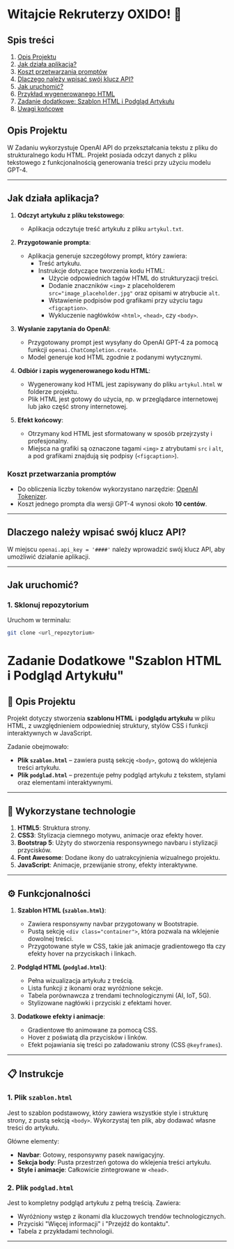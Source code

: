 
# Witajcie Rekruterzy OXIDO! 👋

## Spis treści
1. [Opis Projektu](#opis-projektu)
2. [Jak działa aplikacja?](#jak-działa-aplikacja)
3. [Koszt przetwarzania promptów](#koszt-przetwarzania-promptów)
4. [Dlaczego należy wpisać swój klucz API?](#dlaczego-należy-wpisać-swoj-klucz-api)
5. [Jak uruchomić?](#jak-uruchomić)
6. [Przykład wygenerowanego HTML](#przykład-wygenerowanego-html)
7. [Zadanie dodatkowe: Szablon HTML i Podgląd Artykułu](#zadanie-dodatkowe-szablon-html-i-podgląd-artykułu)
8. [Uwagi końcowe](#uwagi-końcowe)

## Opis Projektu

W Zadaniu wykorzystuje OpenAI API do przekształcania tekstu z pliku do strukturalnego kodu HTML. 
Projekt posiada odczyt danych z pliku tekstowego z funkcjonalnością generowania treści przy użyciu modelu GPT-4.

---

## Jak działa aplikacja?

1. **Odczyt artykułu z pliku tekstowego**:
   - Aplikacja odczytuje treść artykułu z pliku `artykul.txt`.

2. **Przygotowanie prompta**:
   - Aplikacja generuje szczegółowy prompt, który zawiera:
     - Treść artykułu.
     - Instrukcje dotyczące tworzenia kodu HTML:
       - Użycie odpowiednich tagów HTML do strukturyzacji treści.
       - Dodanie znaczników `<img>` z placeholderem `src="image_placeholder.jpg"` oraz opisami w atrybucie `alt`.
       - Wstawienie podpisów pod grafikami przy użyciu tagu `<figcaption>`.
       - Wykluczenie nagłówków `<html>`, `<head>`, czy `<body>`.

3. **Wysłanie zapytania do OpenAI**:
   - Przygotowany prompt jest wysyłany do OpenAI GPT-4 za pomocą funkcji `openai.ChatCompletion.create`.
   - Model generuje kod HTML zgodnie z podanymi wytycznymi.

4. **Odbiór i zapis wygenerowanego kodu HTML**:
   - Wygenerowany kod HTML jest zapisywany do pliku `artykul.html` w folderze projektu.
   - Plik HTML jest gotowy do użycia, np. w przeglądarce internetowej lub jako część strony internetowej.

5. **Efekt końcowy**:
   - Otrzymany kod HTML jest sformatowany w sposób przejrzysty i profesjonalny.
   - Miejsca na grafiki są oznaczone tagami `<img>` z atrybutami `src` i `alt`, a pod grafikami znajdują się podpisy (`<figcaption>`).

### Koszt przetwarzania promptów
- Do obliczenia liczby tokenów wykorzystano narzędzie: [OpenAI Tokenizer](https://platform.openai.com/tokenizer).
- Koszt jednego prompta dla wersji GPT-4 wynosi około **10 centów**.
---

## Dlaczego należy wpisać swój klucz API?
W miejscu `openai.api_key = '####'` należy wprowadzić swój klucz API, aby umożliwić działanie aplikacji.

---

## Jak uruchomić?

### 1. Sklonuj repozytorium
Uruchom w terminalu:
```bash
git clone <url_repozytorium>

```
# Zadanie Dodatkowe "Szablon HTML i Podgląd Artykułu"

## 📄 Opis Projektu
Projekt dotyczy stworzenia **szablonu HTML** i **podglądu artykułu** w pliku HTML, z uwzględnieniem odpowiedniej struktury, stylów CSS i funkcji interaktywnych w JavaScript. 

Zadanie obejmowało:
- **Plik `szablon.html`** – zawiera pustą sekcję `<body>`, gotową do wklejenia treści artykułu.
- **Plik `podglad.html`** – prezentuje pełny podgląd artykułu z tekstem, stylami oraz elementami interaktywnymi.

---

## 🔧 Wykorzystane technologie

1. **HTML5**: Struktura strony.
2. **CSS3**: Stylizacja ciemnego motywu, animacje oraz efekty hover.
3. **Bootstrap 5**: Użyty do stworzenia responsywnego navbaru i stylizacji przycisków.
4. **Font Awesome**: Dodane ikony do uatrakcyjnienia wizualnego projektu.
5. **JavaScript**: Animacje, przewijanie strony, efekty interaktywne.

---

## ⚙️ Funkcjonalności

1. **Szablon HTML (`szablon.html`)**:
   - Zawiera responsywny navbar przygotowany w Bootstrapie.
   - Pustą sekcję `<div class="container">`, która pozwala na wklejenie dowolnej treści.
   - Przygotowane style w CSS, takie jak animacje gradientowego tła czy efekty hover na przyciskach i linkach.

2. **Podgląd HTML (`podglad.html`)**:
   - Pełna wizualizacja artykułu z treścią.
   - Lista funkcji z ikonami oraz wyróżnione sekcje.
   - Tabela porównawcza z trendami technologicznymi (AI, IoT, 5G).
   - Stylizowane nagłówki i przyciski z efektami hover.

3. **Dodatkowe efekty i animacje**:
   - Gradientowe tło animowane za pomocą CSS.
   - Hover z poświatą dla przycisków i linków.
   - Efekt pojawiania się treści po załadowaniu strony (CSS `@keyframes`).
---
## 📋 Instrukcje

### 1. Plik `szablon.html`
Jest to szablon podstawowy, który zawiera wszystkie style i strukturę strony, z pustą sekcją `<body>`. Wykorzystaj ten plik, aby dodawać własne treści do artykułu. 

Główne elementy:
- **Navbar**: Gotowy, responsywny pasek nawigacyjny.
- **Sekcja body**: Pusta przestrzeń gotowa do wklejenia treści artykułu.
- **Style i animacje**: Całkowicie zintegrowane w `<head>`.

### 2. Plik `podglad.html`
Jest to kompletny podgląd artykułu z pełną treścią. Zawiera:
- Wyróżniony wstęp z ikonami dla kluczowych trendów technologicznych.
- Przyciski "Więcej informacji" i "Przejdź do kontaktu".
- Tabela z przykładami technologii.

---


